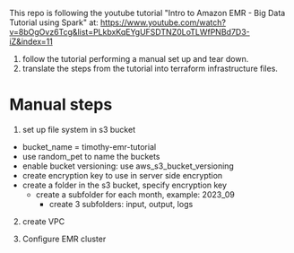 This repo is following the youtube tutorial "Intro to Amazon EMR - Big Data Tutorial using Spark" at: https://www.youtube.com/watch?v=8bOgOvz6Tcg&list=PLkbxKqEYgUFSDTNZ0LoTLWfPNBd7D3-iZ&index=11

1) follow the tutorial performing a manual set up and tear down.
2) translate the steps from the tutorial into terraform infrastructure files.


# Manual steps

1) set up file system in s3 bucket
 - bucket_name = timothy-emr-tutorial
 - use random_pet to name the buckets
 - enable bucket versioning: use aws_s3_bucket_versioning
 - create encryption key to use in server side encryption
 - create a folder in the s3 bucket, specify encryption key
   - create a subfolder for each month, example: 2023_09
     - create 3 subfolders: input, output, logs 

2) create VPC

3) Configure EMR cluster
